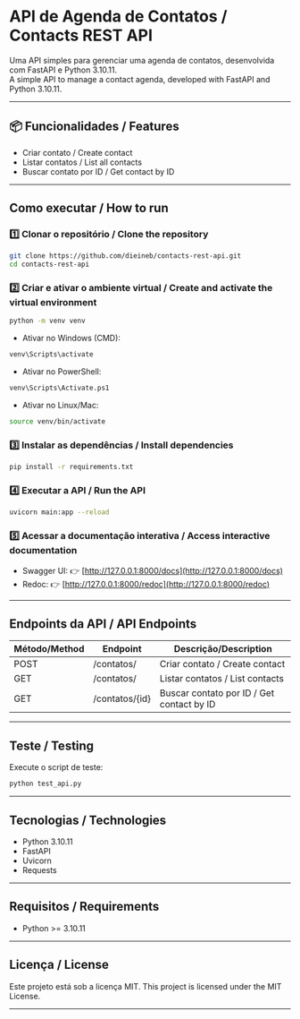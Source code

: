 #  API de Agenda de Contatos / Contacts REST API

Uma API simples para gerenciar uma agenda de contatos, desenvolvida com FastAPI e Python 3.10.11.  
A simple API to manage a contact agenda, developed with FastAPI and Python 3.10.11.

---

## 📦 Funcionalidades / Features

-  Criar contato / Create contact
-  Listar contatos / List all contacts
-  Buscar contato por ID / Get contact by ID

---

##  Como executar / How to run

### 1️⃣ Clonar o repositório / Clone the repository

```bash
git clone https://github.com/dieineb/contacts-rest-api.git
cd contacts-rest-api
````

### 2️⃣ Criar e ativar o ambiente virtual / Create and activate the virtual environment

```bash
python -m venv venv
```

* Ativar no Windows (CMD):

```bash
venv\Scripts\activate
```

* Ativar no PowerShell:

```bash
venv\Scripts\Activate.ps1
```

* Ativar no Linux/Mac:

```bash
source venv/bin/activate
```

### 3️⃣ Instalar as dependências / Install dependencies

```bash
pip install -r requirements.txt
```

### 4️⃣ Executar a API / Run the API

```bash
uvicorn main:app --reload
```

### 5️⃣ Acessar a documentação interativa / Access interactive documentation

* Swagger UI: 👉 [http://127.0.0.1:8000/docs](http://127.0.0.1:8000/docs)
* Redoc: 👉 [http://127.0.0.1:8000/redoc](http://127.0.0.1:8000/redoc)

---

## Endpoints da API / API Endpoints

| Método/Method | Endpoint       | Descrição/Description                     |
| ------------- | -------------- | ----------------------------------------- |
| POST          | /contatos/     | Criar contato / Create contact            |
| GET           | /contatos/     | Listar contatos / List contacts           |
| GET           | /contatos/{id} | Buscar contato por ID / Get contact by ID |

---

## Teste / Testing

Execute o script de teste:

```bash
python test_api.py
```

---

## Tecnologias / Technologies

* Python 3.10.11
* FastAPI
* Uvicorn
* Requests

---

## Requisitos / Requirements

* Python >= 3.10.11

---

## Licença / License

Este projeto está sob a licença MIT.
This project is licensed under the MIT License.

---


